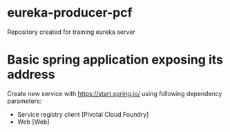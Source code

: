 # eureka-producer-pcf
Repository created for training eureka server

# Basic spring application exposing its address
Create new service with https://start.spring.io/ using following dependency parameters:
- Service registry client [Pivotal Cloud Foundry]
- Web [Web]
